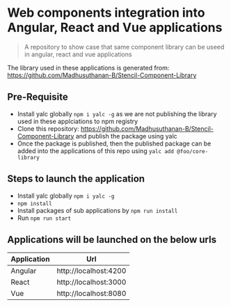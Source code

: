 # Web components integration into Angular, React and Vue applications
> A repository to show case that same component library can be useed in angular, react and vue applications

The library used in these applications is generated from: https://github.com/Madhusuthanan-B/Stencil-Component-Library

## Pre-Requisite
* Install yalc globally `npm i yalc -g` as we are not publishing the library used in these applciations to npm registry
* Clone this repository: https://github.com/Madhusuthanan-B/Stencil-Component-Library and publish the package using yalc
* Once the package is published, then the published package can be added into the applications of this repo using `yalc add @foo/core-library`

## Steps to launch the application

* Install yalc globally `npm i yalc -g`
* `npm install`
* Install packages of sub applications by `npm run install`
* Run `npm run start`

## Applications will be launched on the below urls

| Application | Url                   |
|-------------|-----------------------|
| Angular     | http://localhost:4200 |
| React       | http://localhost:3000 |
| Vue         | http://localhost:8080 |